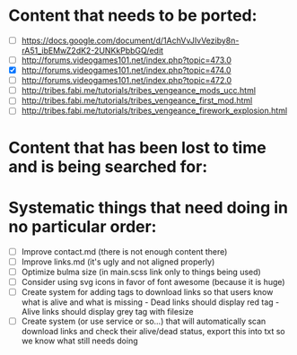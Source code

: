 Content that needs to be ported:
================================

- [ ] https://docs.google.com/document/d/1AchVvJIvVeziby8n-rA51_ibEMwZ2dK2-2UNKkPbbGQ/edit
- [ ] http://forums.videogames101.net/index.php?topic=473.0
- [x] http://forums.videogames101.net/index.php?topic=474.0
- [ ] http://forums.videogames101.net/index.php?topic=472.0
- [ ] http://tribes.fabi.me/tutorials/tribes_vengeance_mods_ucc.html
- [ ] http://tribes.fabi.me/tutorials/tribes_vengeance_first_mod.html
- [ ] http://tribes.fabi.me/tutorials/tribes_vengeance_firework_explosion.html

Content that has been lost to time and is being searched for:
=============================================================

Systematic things that need doing in no particular order:
==============================================

- [ ] Improve contact.md (there is not enough content there)
- [ ] Improve links.md (it's ugly and not aligned properly)
- [ ] Optimize bulma size (in main.scss link only to things being used)
- [ ] Consider using svg icons in favor of font awesome (because it is huge)
- [ ] Create system for adding tags to download links so that users know what is alive and what is missing
      - Dead links should display red tag
      - Alive links should display grey tag with filesize
- [ ] Create system (or use service or so...) that will automatically scan download links and check their alive/dead status, export this into txt so we know what still needs doing

